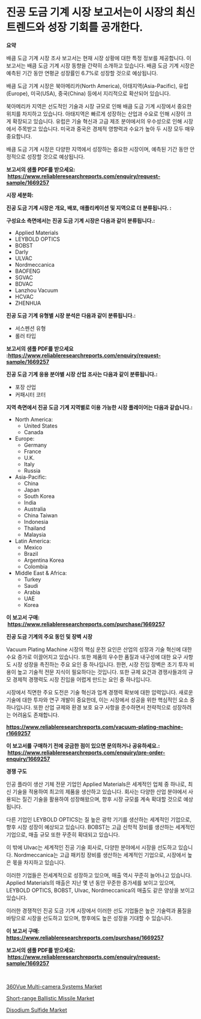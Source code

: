 <p><h1>진공 도금 기계 시장 보고서는이 시장의 최신 트렌드와 성장 기회를 공개한다.</h1></p><p><strong>요약</strong></p>
<p><p>배큼 도금 기계 시장 조사 보고서는 현재 시장 상황에 대한 특정 정보를 제공합니다. 이 보고서는 배큼 도금 기계 시장 동향을 간략히 소개하고 있습니다. 배큼 도금 기계 시장은 예측된 기간 동안 연평균 성장률인 6.7%로 성장할 것으로 예상됩니다.</p><p>배큼 도금 기계 시장은 북아메리카(North America), 아태지역(Asia-Pacific), 유럽(Europe), 미국(USA), 중국(China) 등에서 지리적으로 확산되어 있습니다.</p><p>북아메리카 지역은 선도적인 기술과 시장 규모로 인해 배큼 도금 기계 시장에서 중요한 위치를 차지하고 있습니다. 아태지역은 빠르게 성장하는 산업과 수요로 인해 시장이 크게 확장되고 있습니다. 유럽은 기술 혁신과 고급 제조 분야에서의 우수성으로 인해 시장에서 주목받고 있습니다. 미국과 중국은 경제적 영향력과 수요가 높아 두 시장 모두 매우 중요합니다.</p><p>배큼 도금 기계 시장은 다양한 지역에서 성장하는 중요한 시장이며, 예측된 기간 동안 안정적으로 성장할 것으로 예상됩니다.</p></p>
<p><strong>보고서의 샘플 PDF를 받으세요: &nbsp;<a href="https://www.reliableresearchreports.com/enquiry/request-sample/1669257">https://www.reliableresearchreports.com/enquiry/request-sample/1669257</a></strong></p>
<p><strong>시장 세분화:</strong></p>
<p><strong> 진공 도금 기계 시장은 개요, 배포, 애플리케이션 및 지역으로 더 분류됩니다. :</strong></p>
<p><strong>구성요소 측면에서는 진공 도금 기계 시장은 다음과 같이 분류됩니다.:</strong></p>
<p><ul><li>Applied Materials</li><li>LEYBOLD OPTICS</li><li>BOBST</li><li>Darly</li><li>ULVAC</li><li>Nordmeccanica</li><li>BAOFENG</li><li>SGVAC</li><li>BDVAC</li><li>Lanzhou Vacuum</li><li>HCVAC</li><li>ZHENHUA</li></ul></p>
<p><strong> 진공 도금 기계 유형별 시장 분석은 다음과 같이 분류됩니다.:</strong></p>
<p><ul><li>서스펜션 유형</li><li>롤러 타입</li></ul></p>
<p><strong>보고서의 샘플 PDF를 받으세요 :<a href="https://www.reliableresearchreports.com/enquiry/request-sample/1669257">https://www.reliableresearchreports.com/enquiry/request-sample/1669257</a></strong></p>
<p><strong> 진공 도금 기계 응용 분야별 시장 산업 조사는 다음과 같이 분류됩니다.:</strong></p>
<p><ul><li>포장 산업</li><li>커패시터 코터</li></ul></p>
<p><strong>지역 측면에서 진공 도금 기계 지역별로 이용 가능한 시장 플레이어는 다음과 같습니다.:</strong></p>
<p><ul>
    <li>
        North America:
        <ul>
            <li>United States</li>
            <li>Canada</li>
        </ul>
    </li>
    <li>
        Europe:
        <ul>
            <li>Germany</li>
            <li>France</li>
            <li>U.K.</li>
            <li>Italy</li>
            <li>Russia</li>
        </ul>
    </li>
    <li>
        Asia-Pacific:
        <ul>
            <li>China</li>
            <li>Japan</li>
            <li>South Korea</li>
            <li>India</li>
            <li>Australia</li>
            <li>China Taiwan</li>
            <li>Indonesia</li>
            <li>Thailand</li>
            <li>Malaysia</li>
        </ul>
    </li>
    <li>
        Latin America:
        <ul>
            <li>Mexico</li>
            <li>Brazil</li>
            <li>Argentina Korea</li>
            <li>Colombia</li>
        </ul>
    </li>
    <li>
        Middle East & Africa:
        <ul>
            <li>Turkey</li>
            <li>Saudi</li>
            <li>Arabia</li>
            <li>UAE</li>
            <li>Korea</li>
        </ul>
    </li>
    </ul></p>
<p><strong>이 보고서 구매: &nbsp;<a href="https://www.reliableresearchreports.com/purchase/1669257">https://www.reliableresearchreports.com/purchase/1669257</a></strong></p>
<p><strong>진공 도금 기계의 주요 동인 및 장벽 시장</strong></p>
<p><p>Vacuum Plating Machine 시장의 핵심 운전 요인은 산업의 성장과 기술 혁신에 대한 수요 증가로 이끌어지고 있습니다. 또한 제품의 우수한 품질과 내구성에 대한 요구 사항도 시장 성장을 촉진하는 주요 요인 중 하나입니다. 한편, 시장 진입 장벽은 초기 투자 비용이 높고 기술적 전문 지식이 필요하다는 것입니다. 또한 규제 요건과 경쟁사들과의 규모 경제적 경쟁력도 시장 진입을 어렵게 만드는 요인 중 하나입니다.</p><p>시장에서 직면한 주요 도전은 기술 혁신과 업계 경쟁력 확보에 대한 압력입니다. 새로운 기술에 대한 투자와 연구 개발이 중요한데, 이는 시장에서 성공을 위한 핵심적인 요소 중 하나입니다. 또한 산업 규제와 환경 보호 요구 사항을 준수하면서 전략적으로 성장하려는 어려움도 존재합니다.</p></p>
<p><strong><a href="https://www.reliableresearchreports.com/vacuum-plating-machine-r1669257">https://www.reliableresearchreports.com/vacuum-plating-machine-r1669257</a></strong></p>
<p><strong>이 보고서를 구매하기 전에 궁금한 점이 있으면 문의하거나 공유하세요.: &nbsp;<a href="https://www.reliableresearchreports.com/enquiry/pre-order-enquiry/1669257">https://www.reliableresearchreports.com/enquiry/pre-order-enquiry/1669257</a></strong></p>
<p><strong>경쟁 구도</strong></p>
<p><p>인공 플라이 생산 기체 전문 기업인 Applied Materials은 세계적인 업체 중 하나로, 최신 기술을 적용하여 최고의 제품을 생산하고 있습니다. 회사는 다양한 산업 분야에서 사용되는 질긴 기술을 활용하여 성장해왔으며, 향후 시장 규모를 계속 확대할 것으로 예상됩니다.</p><p>다른 기업인 LEYBOLD OPTICS는 질 높은 광학 기기를 생산하는 세계적인 기업으로, 향후 시장 성장이 예상되고 있습니다. BOBST는 고급 신학적 장비를 생산하는 세계적인 기업으로, 매출 규모 또한 꾸준히 확대되고 있습니다.</p><p>이 밖에 Ulvac는 세계적인 진공 기술 회사로, 다양한 분야에서 시장을 선도하고 있습니다. Nordmeccanica는 고급 패키징 장비를 생산하는 세계적인 기업으로, 시장에서 높은 몫을 차지하고 있습니다.</p><p>이러한 기업들은 전세계적으로 성장하고 있으며, 매출 역시 꾸준히 늘어나고 있습니다. Applied Materials의 매출은 지난 몇 년 동안 꾸준한 증가세를 보이고 있으며, LEYBOLD OPTICS, BOBST, Ulvac, Nordmeccanica의 매출도 같은 양상을 보이고 있습니다.</p><p>이러한 경쟁적인 진공 도금 기계 시장에서 이러한 선도 기업들은 높은 기술력과 품질을 바탕으로 시장을 선도하고 있으며, 향후에도 높은 성장을 기대할 수 있습니다.</p></p>
<p><strong>이 보고서 구매: &nbsp; <a href="https://www.reliableresearchreports.com/purchase/1669257">https://www.reliableresearchreports.com/purchase/1669257</a></strong></p>
<p><strong>보고서의 샘플 PDF를 받으세요: &nbsp;<a href="https://www.reliableresearchreports.com/enquiry/request-sample/1669257">https://www.reliableresearchreports.com/enquiry/request-sample/1669257</a></strong><strong></strong></p>
<p>&nbsp;</p>
<p><p><a href="https://issuu.com/reportprime-2/docs/360vue-multi-camera-systems-market-size-2030.pptx">360Vue Multi-camera Systems Market</a></p><p><a href="https://issuu.com/reportprime-2/docs/short-range-ballistic-missile-market-size-2030.ppt">Short-range Ballistic Missile Market</a></p><p><a href="https://unruly-ladybug-44b.notion.site/Disodium-Sulfide-Market-Size-2024-2031-Global-Industrial-Analysis-Key-Geographical-Regions-Marke-7e7207cbbed7484c9d554469fb58dad9">Disodium Sulfide Market</a></p></p>